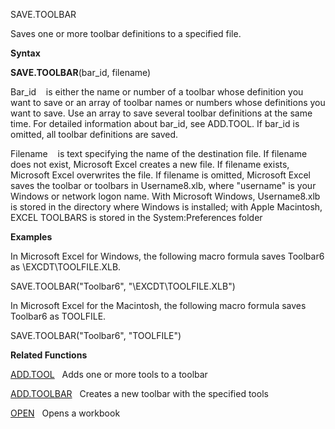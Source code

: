 SAVE.TOOLBAR

Saves one or more toolbar definitions to a specified file.

**Syntax**

**SAVE.TOOLBAR**(bar\_id, filename)

Bar\_id    is either the name or number of a toolbar whose definition
you want to save or an array of toolbar names or numbers whose
definitions you want to save. Use an array to save several toolbar
definitions at the same time. For detailed information about bar\_id,
see ADD.TOOL. If bar\_id is omitted, all toolbar definitions are saved.

Filename    is text specifying the name of the destination file. If
filename does not exist, Microsoft Excel creates a new file. If filename
exists, Microsoft Excel overwrites the file. If filename is omitted,
Microsoft Excel saves the toolbar or toolbars in Username8.xlb, where
"username" is your Windows or network logon name. With Microsoft
Windows, Username8.xlb is stored in the directory where Windows is
installed; with Apple Macintosh, EXCEL TOOLBARS is stored in the
System:Preferences folder

**Examples**

In Microsoft Excel for Windows, the following macro formula saves
Toolbar6 as \\EXCDT\\TOOLFILE.XLB.

SAVE.TOOLBAR("Toolbar6", "\\EXCDT\\TOOLFILE.XLB")

In Microsoft Excel for the Macintosh, the following macro formula saves
Toolbar6 as TOOLFILE.

SAVE.TOOLBAR("Toolbar6", "TOOLFILE")

**Related Functions**

[ADD.TOOL](ADD.TOOL.md)   Adds one or more tools to a toolbar

[ADD.TOOLBAR](ADD.TOOLBAR.md)   Creates a new toolbar with the specified tools

[OPEN](OPEN.md)   Opens a workbook


